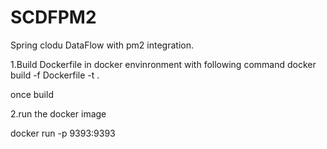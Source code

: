 # SCDFPM2
Spring clodu DataFlow with pm2 integration.

1.Build Dockerfile in docker envinronment with following command
 docker build -f Dockerfile -t <any name> .
  
once build

2.run the docker image 

docker run -p 9393:9393 <image name>
 
